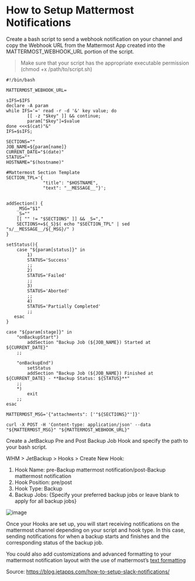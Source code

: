 # How to Setup Mattermost Notifications

Create a bash script to send a webhook notification on your channel and copy the Webhook URL from the Mattermost App created into the MATTERMOST_WEBHOOK_URL portion of the script.

> Make sure that your script has the appropriate executable permission (chmod +x /path/to/script.sh)

```
#!/bin/bash

MATTERMOST_WEBHOOK_URL=

sIFS=$IFS
declare -A param
while IFS='=' read -r -d '&' key value; do
        [[ -z "$key" ]] && continue;
        param["$key"]=$value
done <<<$(cat)"&"
IFS=$sIFS;

SECTIONS=""
JOB_NAME=${param[name]}
CURRENT_DATE="$(date)"
STATUS="" 
HOSTNAME="$(hostname)"

#Mattermost Section Template
SECTION_TPL='{
              "title": "$HOSTNAME", 
              "text": "__MESSAGE__"}';


addSection() {
    _MSG="$1"
    _S=""
    [[ "" != "$SECTIONS" ]] && _S=","    
    SECTIONS+=${_S}$( echo "$SECTION_TPL" | sed "s/__MESSAGE__/${_MSG}/" )    
}

setStatus(){
    case "${param[status]}" in      
        1)
        STATUS='Success'
        ;;          
        2)
        STATUS='Failed'
        ;;
        3)
        STATUS='Aborted'
        ;;  
        4)
        STATUS='Partially Completed'
        ;;
   esac  
}

case "${param[stage]}" in 
    "onBackupStart")
        addSection "Backup Job (${JOB_NAME}) Started at ${CURRENT_DATE}"
    ;;

    "onBackupEnd")
        setStatus
        addSection "Backup Job (${JOB_NAME}) Finished at ${CURRENT_DATE} - **Backup Status: ${STATUS}**"
    ;;
    *)
        exit
    ;;
esac

MATTERMOST_MSG='{"attachments": ['"${SECTIONS}"']}'

curl -X POST -H 'Content-type: application/json' --data "${MATTERMOST_MSG}" "${MATTERMOST_WEBHOOK_URL}"
```
Create a JetBackup Pre and Post Backup Job Hook and specify the path to your bash script.

WHM > JetBackup > Hooks > Create New Hook:
1) Hook Name: pre-Backup mattermost notification/post-Backup mattermost notification
2) Hook Position: pre/post
3) Hook Type: Backup
4) Backup Jobs: {Specify your preferred backup jobs or leave blank to apply for all backup jobs}

![image](https://user-images.githubusercontent.com/59539521/111876641-b5aa0500-89b0-11eb-931d-d6bf19f13ac9.png)

Once your Hooks are set up, you will start receiving notifications on the mattermost channel depending on your script and hook type. In this case, sending notifications for when a backup starts and finishes and the corresponding status of the backup job.

You could also add customizations and advanced formatting to your mattermost notification layout with the use of mattermost’s [text formatting](https://docs.mattermost.com/help/messaging/formatting-text.html)

Source: https://blog.jetapps.com/how-to-setup-slack-notifications/
